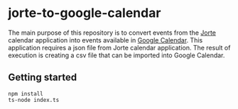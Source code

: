 # jorte-to-google-calendar
The main purpose of this repository is to convert events from the [Jorte](https://jorte.net/) calendar application into events available in [Google Calendar](https://www.google.com/calendar). This application requires a json file from Jorte calendar application. The result of execution is creating a csv file that can be imported into Google Calendar.

## Getting started
```
npm install
ts-node index.ts
```
